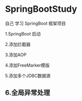 # SpringBootStudy
自己 学习 SpringBoot 框架项目

  1.SpringBoot 启动
  
  2.添加拦截器
  
  3.添加AOP
  
  4.添加FreeMarker模版
  
  5.添加多个JDBC数据源
  
  6.全局异常处理
  ----------------------------------------------------------------
